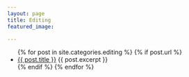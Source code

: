 ```yaml
---
layout: page
title: Editing
featured_image: 

---
```



<ul>
  {% for post in site.categories.editing %}
    {% if post.url %}
        <li><a href="{{ post.url }}">{{ post.title }}</a>
         {{ post.excerpt }}
        </li>
    {% endif %}
  {% endfor %}
</ul>
